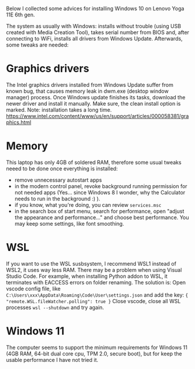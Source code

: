 Below I collected some advices for installing Windows 10 on Lenovo Yoga 11E 6th gen.

The system as usually with Windows: installs without trouble (using USB created with Media Creation Tool), takes serial number from BIOS and, after connecting to WiFi, installs all drivers from Windows Update. Afterwards, some tweaks are needed:

# Graphics drivers
The Intel graphics drivers installed from Windows Update suffer from known bug, that causes memory leak in dwm.exe (desktop window manager) process. Once Windows update finishes its tasks, download the newer driver and install it manually. Make sure, the clean install option is marked. Note: installation takes a long time.
https://www.intel.com/content/www/us/en/support/articles/000058381/graphics.html

# Memory
This laptop has only 4GB of soldered RAM, therefore some usual tweaks neeed to be done once everything is installed:
- remove unnecessary autostart apps
- in the modern control panel, revoke background running permission for not needed apps (Yes... since Windows 8 I wonder, why the Calculator needs to run in the background :) ).
- if you know, what you're doing, you can review `services.msc`
- in the search box of start menu, search for performance, open "adjust the appearance and performance..." and choose best performance. You may keep some settings, like font smoothing.

# WSL
If you want to use the WSL susbsystem, I recommend WSL1 instead of WSL2, it uses way less RAM. There may be a problem when using Visual Studio Code. For example, when installing Python addon to WSL, it terminates with EACCESS errors on folder renaming. The solution is: Open vscode config file, like `C:\Users\xxx\AppData\Roaming\Code\User\settings.json` and add the key:
`
{
   "remote.WSL.fileWatcher.polling": true
}
`
Close vscode, close all WSL processes `wsl --shutdown` and try again.

# Windows 11
The computer seems to support the minimum requirements for Windows 11 (4GB RAM, 64-bit dual core cpu, TPM 2.0, secure boot), but for keep the usable performance I have not tried it.
